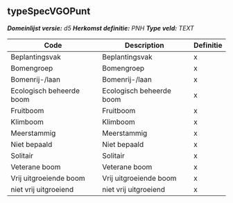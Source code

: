 ﻿## typeSpecVGOPunt

*__Domeinlijst versie:__ d5*
*__Herkomst definitie:__ PNH*
*__Type veld:__ TEXT*

|__Code__ |__Description__ |__Definitie__	|
|	---	|	---	|   ---	| 
| Beplantingsvak | Beplantingsvak | x |
| Bomengroep | Bomengroep | x |
| Bomenrij-/laan | Bomenrij-/laan | x |
| Ecologisch beheerde boom | Ecologisch beheerde boom | x |
| Fruitboom | Fruitboom | x |
| Klimboom | Klimboom | x |
| Meerstammig | Meerstammig | x |
| Niet bepaald | Niet bepaald | x |
| Solitair | Solitair | x |
| Veterane boom | Veterane boom | x |
| Vrij uitgroeiende boom | Vrij uitgroeiende boom | x |
| niet vrij uitgroeiend | niet vrij uitgroeiend | x |
